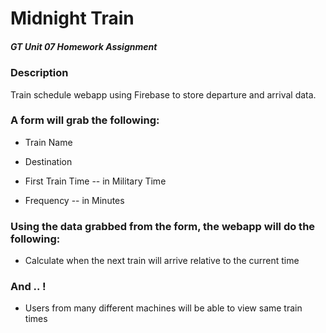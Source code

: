 # Midnight Train

##### GT Unit 07 Homework Assignment

### Description

Train schedule webapp using Firebase to store departure and arrival data.

### A form will grab the following:

* Train Name
    
* Destination 

* First Train Time -- in Military Time

* Frequency -- in Minutes

### Using the data grabbed from the form, the webapp will do the following:
  
* Calculate when the next train will arrive relative to the current time

### And .. !
  
* Users from many different machines will be able to view same train times
